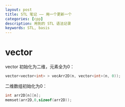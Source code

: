 ```yaml
---
layout: post
title: STL 笔记 —— 用一个更新一个
categories: [cpp]
description: 用到的 STL 语法记录
keywords: STL, basis
---
```


# vector
vector 初始化为二维，元素全为0：
```cpp
vector<vector<int> > vecArr2D(n, vector<int>(n, 0));
```
二维数组初始化为0：
```cpp
int arr2D[n][n];
memset(arr2D,0,sizeof(arr2D));
```


